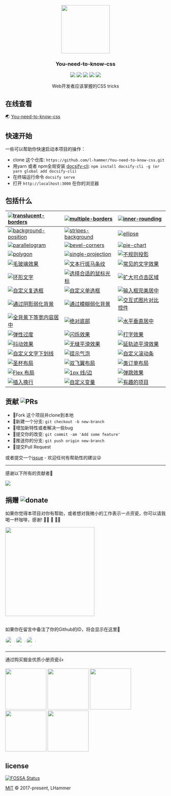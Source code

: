
<p align="center">
    <a href="https://lhammer.cn/You-need-to-know-css/#/">
        <img src="https://lhammer.cn/You-need-to-know-css/static/logo.png" width="152">
    </a>
    <h3 align="center">You-need-to-know-css</h3>
    <p align="center">
        <a href="https://gitter.im/You-need-to-know-css/Lobby"><img src="https://badges.gitter.im/You-need-to-know-css/Lobby.svg"></a>
        <a href="https://github.com/l-hammer/You-need-to-know-css/blob/master/LICENSE"><img src="https://img.shields.io/github/license/l-hammer/You-need-to-know-css.svg??colorB=brightgreen"></a>
        <a href="https://juejin.im/post/5aab4f985188255582521c57"><img src="https://img.shields.io/badge/%E6%8E%98%E9%87%91-1.2k%20likes-brightgreen.svg"></a>
        <a href="https://codeclimate.com/github/l-hammer/You-need-to-know-css/maintainability"><img src="https://api.codeclimate.com/v1/badges/dfba02247f296387a1a7/maintainability" /></a>
        <a href="https://github.com/l-hammer/You-need-to-know-css"><img src="https://img.shields.io/github/stars/l-hammer/You-need-to-know-css.svg?style=social"></a>
    </p>
    <p align="center">
        Web开发者应该掌握的CSS tricks<br>
    </p>
</p>


## 在线查看

🌏 [You-need-to-know-css](https://lhammer.cn/You-need-to-know-css/#/)


## 快速开始

一些可以帮助你快速启动本项目的操作：

- clone 这个仓库: `https://github.com/l-hammer/You-need-to-know-css.git`
- 用yarn 或者 npm全局安装 [docsify-cli](https://docsify.js.org/#/): `npm install docsify-cli -g (or yarn global add docsify-cli)`
- 在终端运行命令 `docsify serve`
- 打开 `http://localhost:3000` 在你的浏览器


## 包括什么

| [![translucent-borders](https://img.shields.io/badge/translucent%20borders-%E5%8D%8A%E9%80%8F%E6%98%8E%E8%BE%B9%E6%A1%86-b4a078.svg)](https://lhammer.cn/You-need-to-know-css/#/translucent-borders) | [![multiple-borders](https://img.shields.io/badge/multiple%20borders-%E5%A4%9A%E9%87%8D%E8%BE%B9%E6%A1%86-b4a078.svg)](https://lhammer.cn/You-need-to-know-css/#/multiple-borders) | [![inner-rounding](https://img.shields.io/badge/inner%20rounding-%E8%BE%B9%E6%A1%86%E5%86%85%E5%9C%86%E8%A7%92-b4a078.svg)](https://lhammer.cn/You-need-to-know-css/#/inner-rounding)|
|:--|:--|:--|
| [![background-position](https://img.shields.io/badge/background%20position-%E8%83%8C%E6%99%AF%E5%AE%9A%E4%BD%8D-b4a078.svg)](https://lhammer.cn/You-need-to-know-css/#/extended-bg-position) | [![stripes-background](https://img.shields.io/badge/stripes%20background-%E6%9D%A1%E7%BA%B9%E8%83%8C%E6%99%AF-b4a078.svg)](https://lhammer.cn/You-need-to-know-css/#/stripes-background) | [![ellipse](https://img.shields.io/badge/ellipse-%E5%9C%86%2F%E6%A4%AD%E5%9C%86-b4a078.svg)](https://lhammer.cn/You-need-to-know-css/#/ellipse) | 
|[![parallelogram](https://img.shields.io/badge/parallelogram-%E5%B9%B3%E8%A1%8C%E5%9B%9B%E8%BE%B9%E5%BD%A2-b4a078.svg)](https://lhammer.cn/You-need-to-know-css/#/parallelogram) | [![bevel-corners](https://img.shields.io/badge/bevel%20corners-%E5%88%87%E8%A7%92%E6%95%88%E6%9E%9C-b4a078.svg)](https://lhammer.cn/You-need-to-know-css/#/bevel-corners) | [![pie-chart](https://img.shields.io/badge/pie%20chart-%E7%AE%80%E6%98%93%E9%A5%BC%E5%9B%BE-b4a078.svg)](https://lhammer.cn/You-need-to-know-css/#/pie-chart) |
|[![polygon](https://img.shields.io/badge/polygon-%E5%85%B6%E4%BB%96%E5%A4%9A%E8%BE%B9%E5%BD%A2-b4a078.svg)](https://lhammer.cn/You-need-to-know-css/#/polygon) | [![single-projection](https://img.shields.io/badge/single%20projection-%E5%B8%B8%E8%A7%81%E6%8A%95%E5%BD%B1-b4a078.svg)](https://lhammer.cn/You-need-to-know-css/#/single-projection) | [![不规则投影](https://img.shields.io/badge/irregular%20projection-%E4%B8%8D%E8%A7%84%E5%88%99%E6%8A%95%E5%BD%B1-b4a078.svg)](https://lhammer.cn/You-need-to-know-css/#/irregular-projection) |
|[![毛玻璃效果](https://img.shields.io/badge/frosted%20glass-%E6%AF%9B%E7%8E%BB%E7%92%83%E6%95%88%E6%9E%9C-b4a078.svg)](https://lhammer.cn/You-need-to-know-css/#/frosted-glass) | [![文本行斑马条纹](https://img.shields.io/badge/zebra%20stripes-%E6%96%87%E6%9C%AC%E8%A1%8C%E6%96%91%E9%A9%AC%E6%9D%A1%E7%BA%B9-b4a078.svg)](https://lhammer.cn/You-need-to-know-css/#/zebra-stripes) | [![常见的文字效果](https://img.shields.io/badge/text%20effects-%E5%B8%B8%E8%A7%81%E7%9A%84%E6%96%87%E5%AD%97%E6%95%88%E6%9E%9C-b4a078.svg)](https://lhammer.cn/You-need-to-know-css/#/text-effects) |
|[![环形文字](https://img.shields.io/badge/circular%20text-%E7%8E%AF%E5%BD%A2%E6%96%87%E5%AD%97-b4a078.svg)](https://lhammer.cn/You-need-to-know-css/#/circular-text) | [![选择合适的鼠标光标](https://img.shields.io/badge/mouse%20cursor-%E9%80%89%E6%8B%A9%E5%90%88%E9%80%82%E7%9A%84%E9%BC%A0%E6%A0%87%E5%85%89%E6%A0%87-b4a078.svg)](https://lhammer.cn/You-need-to-know-css/#/mouse-cursor) | [![扩大可点击区域](https://img.shields.io/badge/extend%20hit%20area-%E6%89%A9%E5%A4%A7%E5%8F%AF%E7%82%B9%E5%87%BB%E5%8C%BA%E5%9F%9F-b4a078.svg)](https://lhammer.cn/You-need-to-know-css/#/extend-hit-area) |
|[![自定义复选框](https://img.shields.io/badge/custom%20checkbox-%E8%87%AA%E5%AE%9A%E4%B9%89%E5%A4%8D%E9%80%89%E6%A1%86-b4a078.svg)](https://lhammer.cn/You-need-to-know-css/#/custom-checkbox) | [![自定义单选框](https://img.shields.io/badge/custom%20radio-%E8%87%AA%E5%AE%9A%E4%B9%89%E5%8D%95%E9%80%89%E6%A1%86-b4a078.svg)](https://lhammer.cn/You-need-to-know-css/#/custom-radio) | [![输入框完美居中](https://img.shields.io/badge/input%20align-%E8%BE%93%E5%85%A5%E6%A1%86%E5%AE%8C%E7%BE%8E%E5%B1%85%E4%B8%AD-b4a078.svg)](https://lhammer.cn/You-need-to-know-css/#/input-align) |
|[![通过阴影弱化背景](https://img.shields.io/badge/shadow%20weaken%20background-%E9%80%9A%E8%BF%87%E9%98%B4%E5%BD%B1%E5%BC%B1%E5%8C%96%E8%83%8C%E6%99%AF-b4a078.svg)](https://lhammer.cn/You-need-to-know-css/#/shadow-weaken-background) | [![通过模糊弱化背景](https://img.shields.io/badge/blurry%20weaken%20background-%E9%80%9A%E8%BF%87%E6%A8%A1%E7%B3%8A%E5%BC%B1%E5%8C%96%E8%83%8C%E6%99%AF-b4a078.svg)](https://lhammer.cn/You-need-to-know-css/#/blurry-weaken-background) | [![交互式图片对比控件](https://img.shields.io/badge/image%20slider-%E4%BA%A4%E4%BA%92%E5%BC%8F%E5%9B%BE%E7%89%87%E5%AF%B9%E6%AF%94%E6%8E%A7%E4%BB%B6-b4a078.svg)](https://lhammer.cn/You-need-to-know-css/#/image-slider) |
|[![全背景下等宽内容居中](https://img.shields.io/badge/fluid%20fixed-%E5%85%A8%E8%83%8C%E6%99%AF%E4%B8%8B%E7%AD%89%E5%AE%BD%E5%86%85%E5%AE%B9%E5%B1%85%E4%B8%AD-b4a078.svg)](https://lhammer.cn/You-need-to-know-css/#/fluid-fixed) | [![绝对底部](https://img.shields.io/badge/sticky%20footer-%E7%BB%9D%E5%AF%B9%E5%BA%95%E9%83%A8-b4a078.svg)](https://lhammer.cn/You-need-to-know-css/#/sticky-footer) | [![水平垂直居中](https://img.shields.io/badge/center-%E6%B0%B4%E5%B9%B3%E5%9E%82%E7%9B%B4%E5%B1%85%E4%B8%AD-b4a078.svg)](https://lhammer.cn/You-need-to-know-css/#/centering-known) |
|[![弹性过度](https://img.shields.io/badge/elastic-%E5%BC%B9%E6%80%A7%E8%BF%87%E5%BA%A6-b4a078.svg)](https://lhammer.cn/You-need-to-know-css/#/elastic) | [![闪烁效果](https://img.shields.io/badge/blink-%E9%97%AA%E7%83%81%E6%95%88%E6%9E%9C-b4a078.svg)](https://lhammer.cn/You-need-to-know-css/#/blink) | [![打字效果](https://img.shields.io/badge/typing-%E6%89%93%E5%AD%97%E6%95%88%E6%9E%9C-b4a078.svg)](https://lhammer.cn/You-need-to-know-css/#/typing) |
|[![抖动效果](https://img.shields.io/badge/shake-%E6%8A%96%E5%8A%A8%E6%95%88%E6%9E%9C-b4a078.svg)](https://lhammer.cn/You-need-to-know-css/#/shake) | [![无缝平滑效果](https://img.shields.io/badge/smooth-%E6%97%A0%E7%BC%9D%E5%B9%B3%E6%BB%91%E6%95%88%E6%9E%9C-b4a078.svg)](https://lhammer.cn/You-need-to-know-css/#/smooth) | [![延轨迹平滑效果](https://img.shields.io/badge/circular%20smooth-%E5%BB%B6%E8%BD%A8%E8%BF%B9%E5%B9%B3%E6%BB%91%E6%95%88%E6%9E%9C-b4a078.svg)](https://lhammer.cn/You-need-to-know-css/#/circular-smooth) |
|[![自定义文字下划线](https://img.shields.io/badge/custom%20text%20underline-%E8%87%AA%E5%AE%9A%E4%B9%89%E6%96%87%E5%AD%97%E4%B8%8B%E5%88%92%E7%BA%BF-b4a078.svg)](https://lhammer.cn/You-need-to-know-css/#/text-underline) | [![提示气泡](https://img.shields.io/badge/poptip-%E6%8F%90%E7%A4%BA%E6%B0%94%E6%B3%A1-b4a078.svg)](https://lhammer.cn/You-need-to-know-css/#/poptip) | [![自定义滚动条](https://img.shields.io/badge/custom%20scrollbar-%E8%87%AA%E5%AE%9A%E4%B9%89%E6%BB%9A%E5%8A%A8%E6%9D%A1-b4a078.svg)](https://lhammer.cn/You-need-to-know-css/#/scrollbar) |
|[![圣杯布局](https://img.shields.io/badge/holy%20grail%20layout-%E5%9C%A3%E6%9D%AF%E5%B8%83%E5%B1%80-b4a078.svg)](https://lhammer.cn/You-need-to-know-css/#/holy-grail-layout) | [![双飞翼布局](https://img.shields.io/badge/double%20wing%20layout-%E5%8F%8C%E9%A3%9E%E7%BF%BC%E5%B8%83%E5%B1%80-b4a078.svg)](https://lhammer.cn/You-need-to-know-css/#/double-wing-layout) | [![类订单布局](https://img.shields.io/badge/class%20order%20layout-%E7%B1%BB%E8%AE%A2%E5%8D%95%E5%B8%83%E5%B1%80-b4a078.svg)](https://lhammer.cn/You-need-to-know-css/#/class-order-layout) |
|[![Flex 布局](https://img.shields.io/badge/flexbox%20layout-Flex%E5%B8%83%E5%B1%80-b4a078.svg)](https://lhammer.cn/You-need-to-know-css/#/flexbox-layout) | [![1px 线/边](https://img.shields.io/badge/one%20pixel%20line-1px%20%E7%BA%BF%2F%E8%BE%B9-b4a078.svg)](https://lhammer.cn/You-need-to-know-css/#/one-pixel-line) | [![弹跳效果](https://img.shields.io/badge/bounce-%E5%BC%B9%E8%B7%B3%E6%95%88%E6%9E%9C-b4a078.svg)](https://lhammer.cn/You-need-to-know-css/#/bounce) |
|[![插入换行](https://img.shields.io/badge/line%20breaks-%E6%8F%92%E5%85%A5%E6%8D%A2%E8%A1%8C-b4a078.svg)](https://lhammer.cn/You-need-to-know-css/#/line-breaks) | [![自定义变量](https://img.shields.io/badge/custom%20variables-%E8%87%AA%E5%AE%9A%E4%B9%89%E5%8F%98%E9%87%8F-b4a078.svg)](https://lhammer.cn/You-need-to-know-css/#/custom-variables) | [![有趣的项目](https://img.shields.io/badge/interesting-%E6%9C%89%E8%B6%A3%E7%9A%84%E9%A1%B9%E7%9B%AE-b4a078.svg)](https://lhammer.cn/You-need-to-know-css/#/interesting-usage) |


## 贡献 ![PRs](https://img.shields.io/badge/PRs-welcome-brightgreen.svg?longCache=true&style=flat-square)

- :fork_and_knife:Fork 这个项目并clone到本地
- :twisted_rightwards_arrows:新建一个分支: `git checkout -b new-branch`
- :wrench:增加新特性或者解决一些bug
- :memo:提交你的改变: `git commit -am 'Add some feature'`
- :rocket:推送你的分支: `git push origin new-branch`
- :tada:提交Pull Request

或者提交一个[issue](https://github.com/l-hammer/You-need-to-know-css/issues) - 欢迎任何有帮助性的建议:stuck_out_tongue_winking_eye:

------

感谢以下所有的贡献者:rose:

<a href="https://github.com/l-hammer/You-need-to-know-css/graphs/contributors"><img src="https://opencollective.com/You-need-to-know-css/contributors.svg?width=890&button=false" /></a>

## 捐赠 ![donate](https://img.shields.io/badge/%E2%98%95-Buy%20Me%20A%20Coffee-%23be4141.svg?style=flat-square&colorB=00A862)

如果你觉得本项目对你有帮助，或者想对我微小的工作表示一点资瓷，你可以请我喝一杯咖啡，感谢! 🙏🏻 🙏 🙏🏿

<img src="https://lhammer.cn/You-need-to-know-css/static/reward-code.png" width="280"> <br><br>

如果你在留言中备注了你的Github的ID，将会显示在这里🤠

<a href="https://github.com/fqs617" target="_blank"><img src="https://avatars3.githubusercontent.com/u/23302051?s=460&v=4" width="29" style="border-radius: 50%"></a>
<a href="https://github.com/ElivesHuangGit" target="_blank"><img src="https://avatars0.githubusercontent.com/u/36831410?s=460&v=4" width="29" style="border-radius: 50%"></a>
<a href="https://github.com/StaminaWang" target="_blank"><img src="https://avatars1.githubusercontent.com/u/19159159?s=460&v=4" width="29" style="border-radius: 50%"></a>

------

通过购买掘金优质小册资瓷:thumbsup:

<a juejinminibook="5bc844166fb9a05cd676ebca"><img src="https://user-gold-cdn.xitu.io/2018/12/18/167c119a41e444d5" width="129"></a>
<a juejinminibook="5ba42844f265da0a8a6aa5e9"><img src="https://user-gold-cdn.xitu.io/2018/12/4/16779ed4b21a9fa5" width="129"></a>
<a juejinminibook="5bdc715fe51d454e755f75ef"><img src="https://user-gold-cdn.xitu.io/2018/12/22/167d684d4276ac62" width="129"></a>
<a juejinminibook="5afc2e5f6fb9a07a9b362527"><img src="https://user-gold-cdn.xitu.io/2018/7/30/164ea7de07b7f79e" width="129"></a>
<a juejinminibook="5a124b29f265da431d3c472e"><img src="https://user-gold-cdn.xitu.io/2017/11/27/15ffbb05174a57f8" width="129"></a>

## license

[![FOSSA Status](https://app.fossa.io/api/projects/git%2Bgithub.com%2Fl-hammer%2FYou-need-to-know-css.svg?type=small)](https://app.fossa.io/projects/git%2Bgithub.com%2Fl-hammer%2FYou-need-to-know-css?ref=badge_small)

[MIT](https://github.com/l-hammer/You-need-to-know-css/blob/master/LICENSE) © 2017-present, LHammer
